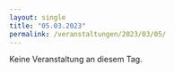 ```yaml
---
layout: single
title: "05.03.2023"
permalink: /veranstaltungen/2023/03/05/
---
```


Keine Veranstaltung an diesem Tag.

